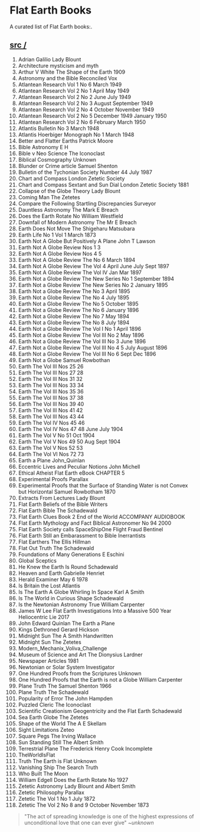 # Flat Earth Books

A curated list of Flat Earth books:.

## [src /](https://github.com/horizzn/flat-earth-books/tree/master/src)

1. Adrian Galilio Lady Blount
1. Architecture mysticism and myth
1. Arthur V White The Shape of the Earth 1909
1. Astronomy and the Bible Reconciled Vox
1. Atlantean Research Vol 1 No 6 March 1949
1. Atlantean Research Vol 2 No 1 April May 1949
1. Atlantean Research Vol 2 No 2 June July 1949
1. Atlantean Research Vol 2 No 3 August September 1949
1. Atlantean Research Vol 2 No 4 October November 1949
1. Atlantean Research Vol 2 No 5 December 1949 January 1950
1. Atlantean Research Vol 2 No 6 February March 1950
1. Atlantis Bulletin No 3 March 1948
1. Atlantis Hoerbiger Monograph No 1 March 1948
1. Better and Flatter Earths Patrick Moore
1. Bible Astronomy E H
1. Bible v Neo Science The Iconoclast
1. Biblical Cosmography Unknown
1. Blunder or Crime article Samuel Shenton
1. Bulletin of the Tychonian Society Number 44 July 1987
1. Chart and Compass London Zetetic Society
1. Chart and Compass Sextant and Sun Dial London Zetetic Society 1881
1. Collapse of the Globe Theory Lady Blount
1. Coming Man The Zetetes
1. Compare the Following Startling Discrepancies Surveyor
1. Dauntless Astronomy The Mark E Breach
1. Does the Earth Rotate No William Westfield
1. Downfall of Modern Astronomy The Mr E Breach
1. Earth Does Not Move The Shigeharu Matsubara
1. Earth Life No 1 Vol 1 March 1873
1. Earth Not A Globe But Positively A Plane John T Lawson
1. Earth Not A Globe Review Nos 1 3
1. Earth Not A Globe Review Nos 4 5
1. Earth Not A Globe Review The No 6 March 1894
1. Earth Not A Globe Review The Vol 4 April June July Sept 1897
1. Earth Not A Globe Review The Vol IV Jan Mar 1897
1. Earth Not a Globe Review The New Series No 1 September 1894
1. Earth Not a Globe Review The New Series No 2 January 1895
1. Earth Not a Globe Review The No 3 April 1895
1. Earth Not a Globe Review The No 4 July 1895
1. Earth Not a Globe Review The No 5 October 1895
1. Earth Not a Globe Review The No 6 January 1896
1. Earth Not a Globe Review The No 7 May 1894
1. Earth Not a Globe Review The No 8 July 1894
1. Earth Not a Globe Review The Vol I No 1 April 1896
1. Earth Not a Globe Review The Vol III No 2 May 1896
1. Earth Not a Globe Review The Vol III No 3 June 1896
1. Earth Not a Globe Review The Vol III No 4 5 July August 1896
1. Earth Not a Globe Review The Vol III No 6 Sept Dec 1896
1. Earth Not a Globe Samuel Rowbothan
1. Earth The Vol III Nos 25 26
1. Earth The Vol III Nos 27 28
1. Earth The Vol III Nos 31 32
1. Earth The Vol III Nos 33 34
1. Earth The Vol III Nos 35 36
1. Earth The Vol III Nos 37 38
1. Earth The Vol III Nos 39 40
1. Earth The Vol III Nos 41 42
1. Earth The Vol III Nos 43 44
1. Earth The Vol IV Nos 45 46
1. Earth The Vol IV Nos 47 48 June July 1904
1. Earth The Vol V No 51 Oct 1904
1. Earth The Vol V Nos 49 50 Aug Sept 1904
1. Earth The Vol V Nos 52 53
1. Earth The Vol VI Nos 72 73
1. Earth a Plane John_Quinlan
1. Eccentric Lives and Peculiar Notions John Michell
1. Ethical Atheist Flat Earth eBook CHAPTER 5
1. Experimental Proofs Parallax
1. Experimental Proofs that the Surface of Standing Water is not Convex but Horizontal Samuel Rowbotham 1870
1. Extracts From Lectures Lady Blount
1. Flat Earth Beliefs of the Bible Writers
1. Flat Earth Bible The Schadewald
1. Flat Earth Clues Book 2 End of the World ACCOMPANY AUDIOBOOK
1. Flat Earth Mythology and Fact Biblical Astronomer No 94 2000
1. Flat Earth Society calls SpaceShipOne Flight Fraud Bentinel
1. Flat Earth Still an Embarassment to Bible Inerrantists
1. Flat Earthers The Ellis Hillman
1. Flat Out Truth The Schadewald
1. Foundations of Many Generations E Eschini
1. Global Sceptics
1. He Knew the Earth Is Round Schadewald
1. Heaven and Earth Gabrielle Henriet
1. Herald Examiner May 6 1978
1. Is Britain the Lost Atlantis
1. Is The Earth A Globe Whirling In Space Karl A Smith
1. Is The World in Curious Shape Schadewald
1. Is the Newtonian Astronomy True William Carpenter
1. James W Lee Flat Earth Investigations Into a Massive 500 Year Heliocentric Lie 2017
1. John Edward Quinlan The Earth a Plane
1. Kings Dethroned Gerard Hickson
1. Midnight Sun The A Smith Handwritten
1. Midnight Sun The Zetetes
1. Modern_Mechanix_Voliva_Challenge
1. Museum of Science and Art The Dionysius Lardner
1. Newspaper Articles 1981
1. Newtonian or Solar System Investigator
1. One Hundred Proofs from the Scriptures Unknown
1. One Hundred Proofs that the Earth is not a Globe William Carpenter
1. Plane Truth The Samuel Shenton 1966
1. Plane Truth The Schadewald
1. Popularity of Error The John Hampden
1. Puzzled Cleric The Iconoclast
1. Scientific Creationism Geogentricity and the Flat Earth Schadewald
1. Sea Earth Globe The Zetetes
1. Shape of the World The A E Skellam
1. Sight Limitations Zeteo
1. Square Pegs The Irving Wallace
1. Sun Standing Still The Albert Smith
1. Terrestrial Plane The Frederick Henry Cook Incomplete
1. TheWorldIsFlat
1. Truth The Earth is Flat Unknown
1. Vanishing Ship The Search Truth
1. Who Built The Moon
1. William Edgell Does the Earth Rotate No 1927
1. Zetetic Astronomy Lady Blount and Albert Smith
1. Zetetic Philosophy Parallax
1. Zetetic The Vol 1 No 1 July 1872
1. Zetetic The Vol 2 No 8 and 9 October November 1873

> "The act of spreading knowledge is one of the highest expressions of unconditional love that one can ever give" *~unknown*



